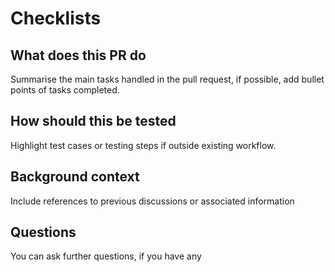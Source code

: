 # Checklists

## What does this PR do

Summarise the main tasks handled in the pull request, if possible, add bullet points of tasks completed.

## How should this be tested

Highlight test cases or testing steps if outside existing workflow.

## Background context

Include references to previous discussions or associated information

## Questions

You can ask further questions, if you have any

